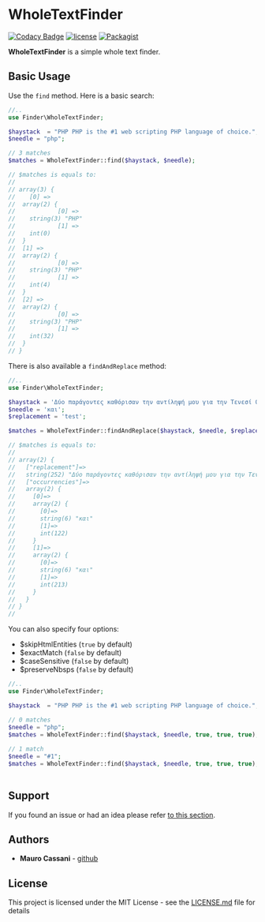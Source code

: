 # WholeTextFinder

[![Codacy Badge](https://api.codacy.com/project/badge/Grade/b9c1cf5c3f014285b5d7748cb4175c69)](https://www.codacy.com/app/mauretto78_2/whole-text-finder?utm_source=github.com&amp;utm_medium=referral&amp;utm_content=mauretto78/whole-text-finder&amp;utm_campaign=Badge_Grade)
[![license](https://img.shields.io/github/license/mauretto78/whole-text-finder.svg)]()
[![Packagist](https://img.shields.io/packagist/v/mauretto78/whole-text-finder.svg)]()

**WholeTextFinder** is a simple whole text finder.

## Basic Usage

Use the `find` method. Here is a basic search:

```php
//..
use Finder\WholeTextFinder;

$haystack  = "PHP PHP is the #1 web scripting PHP language of choice.";
$needle = "php";

// 3 matches
$matches = WholeTextFinder::find($haystack, $needle);

// $matches is equals to:
//
// array(3) {
//    [0] =>
//  array(2) {
//            [0] =>
//    string(3) "PHP"
//            [1] =>
//    int(0)
//  }
//  [1] =>
//  array(2) {
//            [0] =>
//    string(3) "PHP"
//            [1] =>
//    int(4)
//  }
//  [2] =>
//  array(2) {
//            [0] =>
//    string(3) "PHP"
//            [1] =>
//    int(32)
//  }
// }

```

There is also available a `findAndReplace` method:

```php
//..
use Finder\WholeTextFinder;

$haystack = 'Δύο παράγοντες καθόρισαν την αντίληψή μου για την Τενεσί Ουίλιαμς και τη σκηνική παρουσίαση των κειμένων: η Maria Britneva και η Annette Saddik, αφετέρου.';
$needle = 'και';
$replacement = 'test';

$matches = WholeTextFinder::findAndReplace($haystack, $needle, $replacement);

// $matches is equals to:
//
// array(2) {
//   ["replacement"]=>
//   string(252) "Δύο παράγοντες καθόρισαν την αντίληψή μου για την Τενεσί Ουίλιαμς test τη σκηνική παρουσίαση των κειμένων: η Maria Britneva test η Annette Saddik, αφετέρου."
//   ["occurrencies"]=>
//   array(2) {
//     [0]=>
//     array(2) {
//       [0]=>
//       string(6) "και"
//       [1]=>
//       int(122)
//     }
//     [1]=>
//     array(2) {
//       [0]=>
//       string(6) "και"
//       [1]=>
//       int(213)
//     }
//   }
// } 
//

```

You can also specify four options:

* $skipHtmlEntities (`true` by default)
* $exactMatch (`false` by default)
* $caseSensitive (`false` by default)
* $preserveNbsps (`false` by default)

```php
//..
use Finder\WholeTextFinder;

$haystack  = "PHP PHP is the #1 web scripting PHP language of choice.";

// 0 matches
$needle = "php";
$matches = WholeTextFinder::find($haystack, $needle, true, true, true);
   
// 1 match 
$needle = "#1";
$matches = WholeTextFinder::find($haystack, $needle, true, true, true);
   
```

## Support

If you found an issue or had an idea please refer [to this section](https://github.com/mauretto78/whole-text-finder/issues).

## Authors

* **Mauro Cassani** - [github](https://github.com/mauretto78)

## License

This project is licensed under the MIT License - see the [LICENSE.md](LICENSE.md) file for details